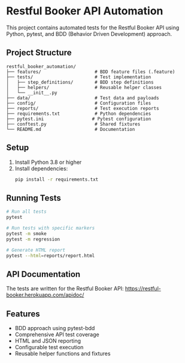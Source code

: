 # Restful Booker API Automation

This project contains automated tests for the Restful Booker API using Python, pytest, and BDD (Behavior Driven Development) approach.

## Project Structure

```
restful_booker_automation/
├── features/                    # BDD feature files (.feature)
├── tests/                       # Test implementation
│   ├── step_definitions/        # BDD step definitions
│   ├── helpers/                 # Reusable helper classes
│   └── __init__.py
├── data/                        # Test data and payloads
├── config/                      # Configuration files
├── reports/                     # Test execution reports
├── requirements.txt             # Python dependencies
├── pytest.ini                  # Pytest configuration
├── conftest.py                  # Shared fixtures
└── README.md                    # Documentation
```

## Setup

1. Install Python 3.8 or higher
2. Install dependencies:
   ```bash
   pip install -r requirements.txt
   ```

## Running Tests

```bash
# Run all tests
pytest

# Run tests with specific markers
pytest -m smoke
pytest -m regression

# Generate HTML report
pytest --html=reports/report.html
```

## API Documentation

The tests are written for the Restful Booker API: https://restful-booker.herokuapp.com/apidoc/

## Features

- BDD approach using pytest-bdd
- Comprehensive API test coverage
- HTML and JSON reporting
- Configurable test execution
- Reusable helper functions and fixtures
